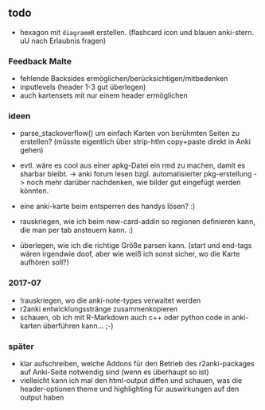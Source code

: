 ## todo
- hexagon mit `diagrammR` erstellen. (flashcard icon und blauen anki-stern. uU nach Erlaubnis fragen)

### Feedback Malte
- fehlende Backsides ermöglichen/berücksichtigen/mitbedenken
- inputlevels (header 1-3 gut überlegen)
- auch kartensets mit nur einem header ermöglichen

### ideen
- parse_stackoverflow() um einfach Karten von berühmten Seiten zu erstellen?
  (müsste eigentlich über strip-htlm copy+paste direkt in Anki gehen)
- evtl. wäre es cool aus einer apkg-Datei ein rmd zu machen, damit es sharbar bleibt.
-> anki forum lesen bzgl. automatisierter pkg-erstellung
-> noch mehr darüber nachdenken, wie bilder gut eingefügt werden könnten.
- eine anki-karte beim entsperren des handys lösen? :)

- rauskriegen, wie ich beim new-card-addin so regionen definieren kann, die man per tab ansteuern kann. :)
- überlegen, wie ich die richtige Größe parsen kann. (start und end-tags wären irgendwie doof, aber wie weiß ich sonst sicher, wo die Karte aufhören soll?)
### 2017-07
- !rauskriegen, wo die anki-note-types verwaltet werden
- r2anki entwicklungsstränge zusammenkopieren
- schauen, ob ich mit R-Markdown auch c++ oder python code in anki-karten überführen kann... ;-)

### später
- klar aufschreiben, welche Addons für den Betrieb des r2anki-packages auf Anki-Seite notwendig sind (wenn es überhaupt so ist)
- vielleicht kann ich mal den html-output diffen und schauen, was die header-optionen theme und highlighting für auswirkungen auf den output haben
